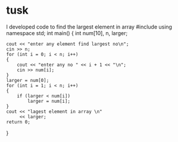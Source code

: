 # tusk
I developed  code to find the largest element in array
#include <iostream>
using namespace std;
int main()
{
    int num[10], n, larger;

    cout << "enter any element find largest no\n";
    cin >> n;
    for (int i = 0; i < n; i++)
    {
        cout << "enter any no " << i + 1 << "\n";
        cin >> num[i];
    }
    larger = num[0];
    for (int i = 1; i < n; i++)
    {
        if (larger < num[i])
            larger = num[i];
    }
    cout << "lagest element in array \n"
         << larger;
    return 0;
}
